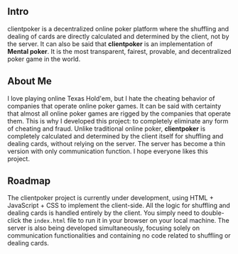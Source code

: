 ## Intro
clientpoker is a decentralized online poker platform where the shuffling and dealing of cards are directly calculated and determined by the client, not by the server. It can also be said that **clientpoker** is an implementation of **Mental poker**. It is the most transparent, fairest, provable, and decentralized poker game in the world.

## About Me
I love playing online Texas Hold'em, but I hate the cheating behavior of companies that operate online poker games. It can be said with certainty that almost all online poker games are rigged by the companies that operate them. This is why I developed this project: to completely eliminate any form of cheating and fraud. Unlike traditional online poker, **clientpoker** is completely calculated and determined by the client itself for shuffling and dealing cards, without relying on the server. The server has become a thin version with only communication function. I hope everyone likes this project.

## Roadmap
The clientpoker project is currently under development, using HTML + JavaScript + CSS to implement the client-side. All the logic for shuffling and dealing cards is handled entirely by the client. You simply need to double-click the `index.html` file to run it in your browser on your local machine. The server is also being developed simultaneously, focusing solely on communication functionalities and containing no code related to shuffling or dealing cards.
